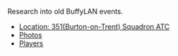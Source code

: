 Research into old BuffyLAN events.

- [Location: 351(Burton-on-Trent) Squadron ATC](https://www.google.com/maps/place/351(Burton-on-Trent)+Squadron+ATC/@52.8142011,-1.6281383,176a,35y,35.23h/data=!3m1!1e3!4m6!3m5!1s0x487a025c241882e3:0x34141e3080af834f!8m2!3d52.814409!4d-1.627837!16s%2Fg%2F11cp7fld4j?entry=ttu)
- [Photos](https://www.gamegrin.com/game-gallery/index.php?cat=3)
- [Players](https://web.archive.org/web/19990504220749/http://www.lineone.net/gamewave/freeneasy/battle.fhtml)